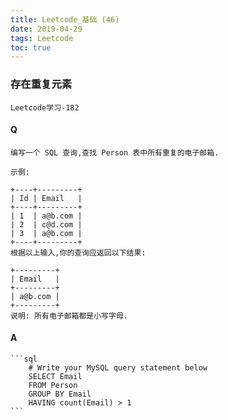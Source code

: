 ```yaml
---
title: Leetcode_基础 (46)
date: 2019-04-29
tags: Leetcode
toc: true
---
```


### 存在重复元素
    Leetcode学习-182

<!-- more -->

#### Q
    编写一个 SQL 查询,查找 Person 表中所有重复的电子邮箱.

    示例: 

    +----+---------+
    | Id | Email   |
    +----+---------+
    | 1  | a@b.com |
    | 2  | c@d.com |
    | 3  | a@b.com |
    +----+---------+
    根据以上输入,你的查询应返回以下结果: 

    +---------+
    | Email   |
    +---------+
    | a@b.com |
    +---------+
    说明: 所有电子邮箱都是小写字母.

#### A
    ```sql
        # Write your MySQL query statement below
        SELECT Email
        FROM Person 
        GROUP BY Email 
        HAVING count(Email) > 1
    ```
